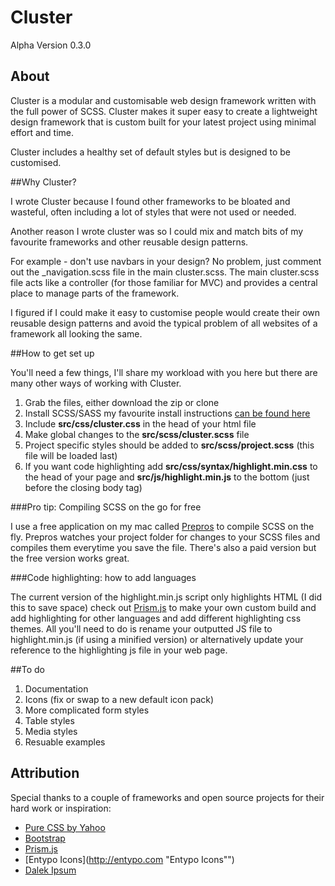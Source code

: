 # Cluster

Alpha Version 0.3.0

## About

Cluster is a modular and customisable web design framework written with the full power of SCSS. Cluster makes it super easy to create a lightweight design framework that is custom built for your latest project using minimal effort and time.

Cluster includes a healthy set of default styles but is designed to be customised.

##Why Cluster?

I wrote Cluster because I found other frameworks to be bloated and wasteful, often including a lot of styles that were not used or needed.

Another reason I wrote cluster was so I could mix and match bits of my favourite frameworks and other reusable design patterns.

For example - don't use navbars in your design? No problem, just comment out the _navigation.scss file in the main cluster.scss. The main cluster.scss file acts like a controller (for those familiar for MVC) and provides a central place to manage parts of the framework.

I figured if I could make it easy to customise people would create their own reusable design patterns and avoid the typical problem of all websites of a framework all looking the same.

##How to get set up

You'll need a few things, I'll share my workload with you here but there are many other ways of working with Cluster.

1. Grab the files, either download the zip or clone
2. Install SCSS/SASS my favourite install instructions [can be found here](http://sass-lang.com/install "Imstall Sass instruction from Sass HQ")
3. Include **src/css/cluster.css** in the head of your html file
3. Make global changes to the **src/scss/cluster.scss** file
4. Project specific styles should be added to **src/scss/project.scss** (this file will be loaded last)
5. If you want code highlighting add **src/css/syntax/highlight.min.css** to the head of your page and **src/js/highlight.min.js** to the bottom (just before the closing body tag)

###Pro tip: Compiling SCSS on the go for free

I use a free application on my mac called [Prepros](http://alphapixels.com/prepros/ "Use Prepros to compile your SCSS") to compile SCSS on the fly. Prepros watches your project folder for changes to your SCSS files and compiles them everytime you save the file. There's also a paid version but the free version works great.

###Code highlighting: how to add languages

The current version of the highlight.min.js script only highlights HTML (I did this to save space) check out [Prism.js](http://prismjs.com/download.html "Prism.js custom download") to make your own custom build and add highlighting for other languages and add different highlighting css themes. All you'll need to do is rename your outputted JS file to highlight.min.js (if using a minified version) or alternatively update your reference to the highlighting js file in your web page.

##To do

1. Documentation
2. Icons (fix or swap to a new default icon pack)
2. More complicated form styles
3. Table styles
4. Media styles
5. Resuable examples

## Attribution

Special thanks to a couple of frameworks and open source projects for their hard work or inspiration:

- [Pure CSS by Yahoo](http://purecss.io "Pure CSS")
- [Bootstrap](http://getbootstrap.com "Bootstrap")
- [Prism.js](http://prismjs.com "Prism.js")
- [Entypo Icons](http://entypo.com "Entypo Icons"")
- [Dalek Ipsum](http://dalekipsum.com/ "Dalek Ipsum")
